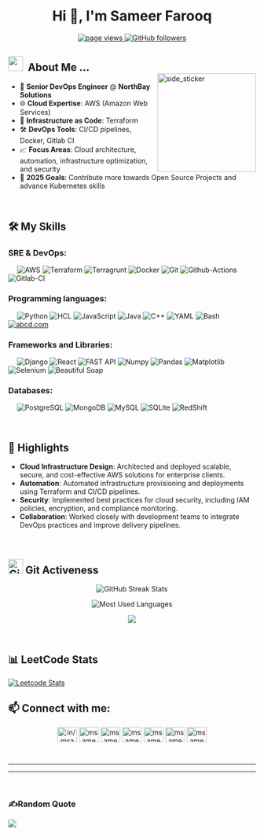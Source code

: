 <h1 align="center">Hi 👋, I'm Sameer Farooq</h1>
<p align="center">
    <a href="https://github.com/msameerfarooq">
        <img src="https://komarev.com/ghpvc/?username=msameerfarooq&style=flat-square&color=blue" alt="page views" />
    </a>
    <a href="https://github.com/msameerfarooq">
        <img alt="GitHub followers" src="https://img.shields.io/github/followers/msameerfarooq?style=flat-square&color=green&logo=github">
    </a>
</p>

<img 
  src="https://media.giphy.com/media/TEnXkcsHrP4YedChhA/giphy.gif"
  alt="side_sticker"
  align="right"
  width=200px
  height=200px
  style="margin-top: 50px;"
/>

<h2>
  <img src="https://media.giphy.com/media/iY8CRBdQXODJSCERIr/giphy.gif" width="30px">&nbsp;
  About Me ...
</h2>

- 🏢 **Senior DevOps Engineer** @ **NorthBay Solutions**
- 🌐 **Cloud Expertise**: AWS (Amazon Web Services)
- 🔧 **Infrastructure as Code**: Terraform
- 🛠️ **DevOps Tools**: CI/CD pipelines, Docker, Gitlab CI
- 📈 **Focus Areas**: Cloud architecture, automation, infrastructure optimization, and security
- 🥅 **2025 Goals**: Contribute more towards Open Source Projects and advance Kubernetes skills

&emsp;
<h2>
 🛠️ My Skills
</h2>

### SRE & DevOps:
&emsp;
![AWS](https://img.shields.io/badge/-AWS-000?&logo=Amazon-AWS)
![Terraform](https://img.shields.io/badge/-Terraform-000?&logo=Terraform)
![Terragrunt](https://img.shields.io/badge/-Terragrunt-000?&logo=Terragrunt)
![Docker](https://img.shields.io/badge/-Docker-000?&logo=Docker)
![Git](https://img.shields.io/badge/-Git-000?&logo=Git)
![Github-Actions](https://img.shields.io/badge/-GithubActions-000?&logo=GitHub-Actions)
![Gitlab-CI](https://img.shields.io/badge/-Gitlab%20CI-000?&logo=Gitlab-CI)


### Programming languages:
&emsp;
![Python](https://img.shields.io/badge/-Python-000?&logo=Python)
![HCL](https://img.shields.io/badge/-HCL-000?&logo=HCL)
![JavaScript](https://img.shields.io/badge/-JavaScript-000?&logo=JavaScript)
![Java](https://img.shields.io/badge/-Java-000?&logo=Java&logoColor=007ACC)
![C++](https://img.shields.io/badge/-C%2B%2B-000?&logo=-C%2B%2B)
![YAML](https://img.shields.io/badge/-YAML-000?&logo=YAML)
![Bash](https://img.shields.io/badge/-Bash-000?&logo=GNU-Bash)
[![abcd.com](https://img.shields.io/badge/-C%2B%2B-000?link=https%3A%2F%2Fwww.w3schools.com%2Fcpp%2F)](abcd.com)

### Frameworks and Libraries:
&emsp;
![Django](https://img.shields.io/badge/-Django-000?&logo=Django)
![React](https://img.shields.io/badge/-React-000?&logo=React)
![FAST API](https://img.shields.io/badge/-FAST%20API-000?&logo=FAST%20API)
![Numpy](https://img.shields.io/badge/-Numpy-000?&logo=Numpy)
![Pandas](https://img.shields.io/badge/-Pandas-000?&logo=Pandas)
![Matplotlib](https://img.shields.io/badge/-Matplotlib-000?&logo=Matplotlib)
![Selenium](https://img.shields.io/badge/-Selenium-000?&logo=Selenium)
![Beautiful Soap](https://img.shields.io/badge/-Beautiful%20Soap-000?&logo=Beautiful%20Soap)

### Databases:
&emsp;
![PostgreSQL](https://img.shields.io/badge/-PostgreSQL-000?&logo=PostgreSQL)
![MongoDB](https://img.shields.io/badge/-MongoDB-000?&logo=MongoDB)
![MySQL](https://img.shields.io/badge/-MySQL-000?&logo=MySQL)
![SQLite](https://img.shields.io/badge/-SQLite-000?&logo=SQLite)
![RedShift](https://img.shields.io/badge/-RedShift-000?&logo=Redshift)

&emsp;
<h2>
  🌟 Highlights
</h2>

- **Cloud Infrastructure Design**: Architected and deployed scalable, secure, and cost-effective AWS solutions for enterprise clients.
- **Automation**: Automated infrastructure provisioning and deployments using Terraform and CI/CD pipelines.
- **Security**: Implemented best practices for cloud security, including IAM policies, encryption, and compliance monitoring.
- **Collaboration**: Worked closely with development teams to integrate DevOps practices and improve delivery pipelines.

&emsp;
<div align="left">
    <h2>
<img src="https://media.giphy.com/media/W5eoZHPpUx9sapR0eu/giphy.gif" width="30px" alt="Git"/>
Git Activeness
</h2>
</div>

<!-- <p align="center">
  <img align="center" alt="Sameer's GitHub Stats" src="https://github-readme-stats.vercel.app/api?username=msameerfarooq-traveloka&show_icons=true&hide_border=true&theme=radical" />
</p> -->
<p align="center">
    <img align="center" src="https://github-readme-streak-stats.herokuapp.com/?user=msameerfarooq&theme=radical" alt="GitHub Streak Stats">
</p>
<p align="center">
    <img align="center" src="https://github-readme-stats.vercel.app/api/top-langs/?username=msameerfarooq&layout=compact&theme=radical" alt="Most Used Languages" />
</p>

<!-- &emsp;
<div align="left">
  <h2>
    <img src="https://media.giphy.com/media/QaMcXSekUWx7aogAUr/giphy.gif" width="30" />
    Git profile Trophies
  </h2>
</div> -->

<p align="center">
  <img src="https://github-profile-trophy.vercel.app/?username=msameerfarooq&theme=juicyfresh&no-bg=true&title=MultiLanguage,ReStars,Commit,Followers,Repo,PR,Experience,Stars" />
</p>

&emsp;


<h2>
 📊 LeetCode Stats
</h2>

[![Leetcode Stats](https://leetcard.jacoblin.cool/msameerfarooq)](https://leetcode.com/msameerfarooq)



<h2 align="left">📫 Connect with me:</h2>

<p align="center">
    <a href="https://linkedin.com/in/in/msameerfarooq" target="blank"><img align="center" src="https://raw.githubusercontent.com/rahuldkjain/github-profile-readme-generator/master/src/images/icons/Social/linked-in-alt.svg" alt="in/msameerfarooq" height="30" width="40" /></a>
    <a href="https://www.leetcode.com/msameerfarooq" target="blank"><img align="center" src="https://raw.githubusercontent.com/rahuldkjain/github-profile-readme-generator/master/src/images/icons/Social/leet-code.svg" alt="msameerfarooq" height="30" width="40" /></a>
    <a href="https://www.hackerrank.com/msameerfarooq" target="blank"><img align="center" src="https://raw.githubusercontent.com/rahuldkjain/github-profile-readme-generator/master/src/images/icons/Social/hackerrank.svg" alt="msameerfarooq" height="30" width="40" /></a>
    <a href="https://dev.to/msameerfarooq" target="blank"><img align="center" src="https://raw.githubusercontent.com/rahuldkjain/github-profile-readme-generator/master/src/images/icons/Social/devto.svg" alt="msameerfarooq" height="30" width="40" /></a>
    <a href="https://instagram.com/msameerfarooq" target="blank"><img align="center" src="https://raw.githubusercontent.com/rahuldkjain/github-profile-readme-generator/master/src/images/icons/Social/instagram.svg" alt="msameerfarooq" height="30" width="40" /></a>
    <a href="https://twitter.com/msameerfarooq" target="blank"><img align="center" src="https://raw.githubusercontent.com/rahuldkjain/github-profile-readme-generator/master/src/images/icons/Social/twitter.svg" alt="msameerfarooq" height="30" width="40" /></a>
    <a href="https://fb.com/msameerfarooq" target="blank"><img align="center" src="https://raw.githubusercontent.com/rahuldkjain/github-profile-readme-generator/master/src/images/icons/Social/facebook.svg" alt="msameerfarooq" height="30" width="40" /></a>
</p>
<br>

---
---

<br>

### ✍️Random Quote
![](https://quotes-github-readme.vercel.app/api?type=horizontal&theme=merko)